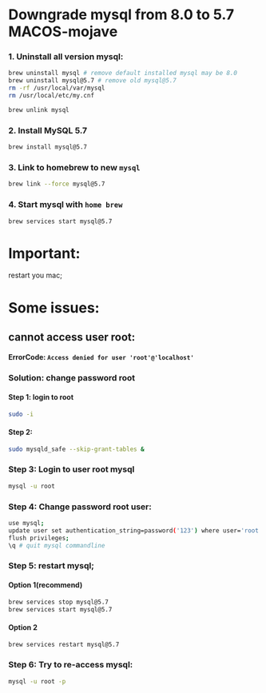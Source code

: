 # Downgrade mysql from 8.0 to 5.7 MACOS-mojave
### 1. Uninstall all version mysql:
```sh
brew uninstall mysql # remove default installed mysql may be 8.0
brew uninstall mysql@5.7 # remove old mysql@5.7
rm -rf /usr/local/var/mysql
rm /usr/local/etc/my.cnf

brew unlink mysql
```
### 2. Install MySQL 5.7
```sh
brew install mysql@5.7
```
### 3. Link to homebrew to new `mysql`
```sh
brew link --force mysql@5.7
```
### 4. Start mysql with `home brew`
```sh
brew services start mysql@5.7
```
# Important: 
restart you mac;

# Some issues:
## cannot access user root:
#### ErrorCode: `Access denied for user 'root'@'localhost' `
### Solution: change password root
#### Step 1: login to root
```sh
sudo -i
```
#### Step 2: 
```sh
sudo mysqld_safe --skip-grant-tables &
```
### Step 3: Login to user root mysql
```sh
mysql -u root
```

### Step 4: Change password root user:
```sh
use mysql;
update user set authentication_string=password('123') where user='root';
flush privileges;
\q # quit mysql commandline
```
### Step 5: restart mysql;
#### Option 1(recommend)
```sh
brew services stop mysql@5.7
brew services start mysql@5.7
```
#### Option 2
```sh
brew services restart mysql@5.7
```
### Step 6: Try to re-access mysql:
```sh
mysql -u root -p
```
